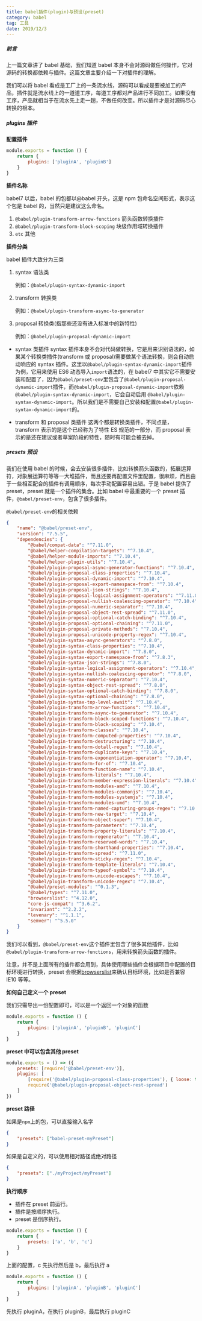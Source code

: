 ```yaml
---
title: babel插件(plugin)与预设(preset)
category: babel
tag: 工具
date: 2019/12/3
---
```


##### 前言

上一篇文章讲了 babel 基础，我们知道 babel 本身不会对源码做任何操作，它对源码的转换都依赖与插件。这篇文章主要介绍一下对插件的理解。

我们可以将 babel 看成是工厂上的一条流水线，源码可以看成是要被加工的产品，插件就是流水线上的一道道工序，每道工序都对产品进行不同加工。如果没有工序，产品就相当于在流水先上走一趟，不做任何改变。所以插件才是对源码尽心转换的根本。

##### plugins 插件

**配置插件**

```javascript
module.exports = function () {
    return {
        plugins: ['pluginA', 'pluginB']
    }
}
```

**插件名称**

babel7 以后，babel 的包都以@babel 开头，这是 npm 包命名空间形式，表示这个包是 babel 的，当然只是建议这么命名。

1. `@babel/plugin-transform-arrow-functions` 箭头函数转换插件
2. `@babel/plugin-transform-block-scoping` 块级作用域转换插件
3. `etc` 其他

**插件分类**

babel 插件大致分为三类

1. syntax 语法类

    例如：`@babel/plugin-syntax-dynamic-import`

2. transform 转换类

    例如：`@babel/plugin-transform-async-to-generator`

3. proposal 转换类(指那些还没有进入标准中的新特性)

    例如：`@babel/plugin-proposal-dynamic-import`

-   syntax 类插件
    syntax 插件本身不会对代码做转换，它是用来识别语法的，如果某个转换类插件(transform 或 proposal)需要做某个语法转换，则会自动启动响应的 syntax 插件。这里以`@babel/plugin-syntax-dynamic-import`插件为例，它用来使用 ES6 动态导入`import`语法的，在 babel7 中其实它不需要安装和配置了，因为`@babel/preset-env`里包含了`@babel/plugin-proposal-dynamic-import`插件，而`@babel/plugin-proposal-dynamic-import`依赖`@babel/plugin-syntax-dynamic-import`，它会自动启用
    `@babel/plugin-syntax-dynamic-import`。所以我们是不需要自己安装和配置`@babel/plugin-syntax-dynamic-import`的。

-   transform 和 proposal 类插件
    这两个都是转换类插件，不同点是，transform 表示的是这个已经称为了特性 ES 规范的一部分，而 proposal 表示的是还在建议或者草案阶段的特性，随时有可能会被去掉。

##### presets 预设

我们在使用 babel 的时候，会去安装很多插件，比如转换箭头函数的，拓展运算符，对象展运算符等等一大堆插件，而且还要再配置文件里配置，很麻烦，而且由于一些相互配合的插件有调用顺序，每次手动配置容易出错。于是 babel 提供了 preset，preset 就是一个插件的集合。比如 babel 中最重要的一个 preset 插件，`@babel/preset-env`，包含了很多插件。

`@babel/preset-env`的相关依赖

```json
{
    "name": "@babel/preset-env",
    "version": "7.5.5",
    "dependencies": {
        "@babel/compat-data": "^7.11.0",
        "@babel/helper-compilation-targets": "^7.10.4",
        "@babel/helper-module-imports": "^7.10.4",
        "@babel/helper-plugin-utils": "^7.10.4",
        "@babel/plugin-proposal-async-generator-functions": "^7.10.4",
        "@babel/plugin-proposal-class-properties": "^7.10.4",
        "@babel/plugin-proposal-dynamic-import": "^7.10.4",
        "@babel/plugin-proposal-export-namespace-from": "^7.10.4",
        "@babel/plugin-proposal-json-strings": "^7.10.4",
        "@babel/plugin-proposal-logical-assignment-operators": "^7.11.0",
        "@babel/plugin-proposal-nullish-coalescing-operator": "^7.10.4",
        "@babel/plugin-proposal-numeric-separator": "^7.10.4",
        "@babel/plugin-proposal-object-rest-spread": "^7.11.0",
        "@babel/plugin-proposal-optional-catch-binding": "^7.10.4",
        "@babel/plugin-proposal-optional-chaining": "^7.11.0",
        "@babel/plugin-proposal-private-methods": "^7.10.4",
        "@babel/plugin-proposal-unicode-property-regex": "^7.10.4",
        "@babel/plugin-syntax-async-generators": "^7.8.0",
        "@babel/plugin-syntax-class-properties": "^7.10.4",
        "@babel/plugin-syntax-dynamic-import": "^7.8.0",
        "@babel/plugin-syntax-export-namespace-from": "^7.8.3",
        "@babel/plugin-syntax-json-strings": "^7.8.0",
        "@babel/plugin-syntax-logical-assignment-operators": "^7.10.4",
        "@babel/plugin-syntax-nullish-coalescing-operator": "^7.8.0",
        "@babel/plugin-syntax-numeric-separator": "^7.10.4",
        "@babel/plugin-syntax-object-rest-spread": "^7.8.0",
        "@babel/plugin-syntax-optional-catch-binding": "^7.8.0",
        "@babel/plugin-syntax-optional-chaining": "^7.8.0",
        "@babel/plugin-syntax-top-level-await": "^7.10.4",
        "@babel/plugin-transform-arrow-functions": "^7.10.4",
        "@babel/plugin-transform-async-to-generator": "^7.10.4",
        "@babel/plugin-transform-block-scoped-functions": "^7.10.4",
        "@babel/plugin-transform-block-scoping": "^7.10.4",
        "@babel/plugin-transform-classes": "^7.10.4",
        "@babel/plugin-transform-computed-properties": "^7.10.4",
        "@babel/plugin-transform-destructuring": "^7.10.4",
        "@babel/plugin-transform-dotall-regex": "^7.10.4",
        "@babel/plugin-transform-duplicate-keys": "^7.10.4",
        "@babel/plugin-transform-exponentiation-operator": "^7.10.4",
        "@babel/plugin-transform-for-of": "^7.10.4",
        "@babel/plugin-transform-function-name": "^7.10.4",
        "@babel/plugin-transform-literals": "^7.10.4",
        "@babel/plugin-transform-member-expression-literals": "^7.10.4",
        "@babel/plugin-transform-modules-amd": "^7.10.4",
        "@babel/plugin-transform-modules-commonjs": "^7.10.4",
        "@babel/plugin-transform-modules-systemjs": "^7.10.4",
        "@babel/plugin-transform-modules-umd": "^7.10.4",
        "@babel/plugin-transform-named-capturing-groups-regex": "^7.10.4",
        "@babel/plugin-transform-new-target": "^7.10.4",
        "@babel/plugin-transform-object-super": "^7.10.4",
        "@babel/plugin-transform-parameters": "^7.10.4",
        "@babel/plugin-transform-property-literals": "^7.10.4",
        "@babel/plugin-transform-regenerator": "^7.10.4",
        "@babel/plugin-transform-reserved-words": "^7.10.4",
        "@babel/plugin-transform-shorthand-properties": "^7.10.4",
        "@babel/plugin-transform-spread": "^7.11.0",
        "@babel/plugin-transform-sticky-regex": "^7.10.4",
        "@babel/plugin-transform-template-literals": "^7.10.4",
        "@babel/plugin-transform-typeof-symbol": "^7.10.4",
        "@babel/plugin-transform-unicode-escapes": "^7.10.4",
        "@babel/plugin-transform-unicode-regex": "^7.10.4",
        "@babel/preset-modules": "^0.1.3",
        "@babel/types": "^7.11.0",
        "browserslist": "^4.12.0",
        "core-js-compat": "^3.6.2",
        "invariant": "^2.2.2",
        "levenary": "^1.1.1",
        "semver": "^5.5.0"
    }
}
```

我们可以看到，`@babel/preset-env`这个插件里包含了很多其他插件，比如`@babel/plugin-transform-arrow-functions`，用来转换箭头函数的插件。

注意，并不是上面所有的插件都会用到，具体使用哪些插件会根据项目中配置的目标环境进行转换，preset 会根据[browserslist](https://github.com/browserslist/browserslist#query-composition)来确认目标环境，比如是否兼容 IE10 等等。

**如何自己定义一个 preset**

我们只需导出一份配置即可，可以是一个返回一个对象的函数

```javascript
module.exports = function () {
    return {
        plugins: ['pluginA', 'pluginB', 'pluginC']
    }
}
```

**preset 中可以包含其他 preset**

```javascript
module.exports = () => ({
    presets: [require('@babel/preset-env')],
    plugins: [
        [require('@babel/plugin-proposal-class-properties'), { loose: true }],
        require('@babel/plugin-proposal-object-rest-spread')
    ]
})
```

**preset 路径**

如果是`npm`上的包，可以直接输入名字

```json
{
    "presets": ["babel-preset-myPreset"]
}
```

如果是自定义的，可以使用相对路径或绝对路径

```json
{
    "presets": ["./myProject/myPreset"]
}
```

**执行顺序**

-   插件在 preset 前运行。
-   插件是按顺序执行。
-   preset 是倒序执行。

```javascript
module.exports = function () {
    return {
        presets: ['a', 'b', 'c']
    }
}
```

上面的配置，c 先执行然后是 b，最后执行 a

```javascript
module.exports = function () {
    return {
        plugins: ['pluginA', 'pluginB', 'pluginC']
    }
}
```

先执行 pluginA，在执行 pluginB，最后执行 pluginC
